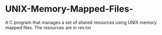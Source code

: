 # UNIX-Memory-Mapped-Files-
A C program that manages a set of shared resources using UNIX memory mapped files. The resources are in res.txt
